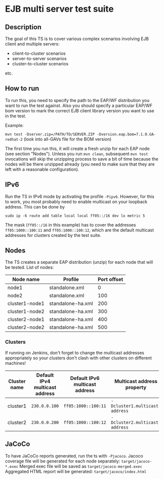# EJB multi server test suite

## Description
The goal of this TS is to cover various complex scenarios involving EJB client and multiple servers:

- client-to-cluster scenarios
- server-to-server scenarios
- cluster-to-cluster scenarios

etc.

## How to run
To run this, you need to specify the path to the EAP/WF distribution you want to run the test against.
Also you should specify a particular EAP/WF bom version to mark the correct 
EJB client library version you want to use in the test.

Example:

`mvn test -Dserver.zip=/PATH/TO/SERVER.ZIP -Dversion.eap.bom=7.1.0.GA-redhat-2` (look into all-GAVs file for the BOM version)


The first time you run this, it will create a fresh unzip for each EAP node (see section "Nodes").
Unless you run `mvn clean`, subsequent `mvn test` invocations will skip the unzipping process to save a bit of 
time because the nodes will be there unzipped already (you need to make sure that they are left with a reasonable configuration).

## IPv6
Run the TS in IPv6 mode by activating the profile `-Pipv6`.
However, for this to work, you most probably need to enable multicast on your loopback address.
This can be done by

``
sudo ip -6 route add table local local ff05::/16 dev lo metric 5
``

The mask (`ff05::/16` in this example) has to cover the addresses `ff05:1000::100:11` and `ff05:1000::100:12`, which are the default multicast addresses for clusters created by the test suite.
 
## Nodes
The TS creates a separate EAP distribution (unzip) for each node that will be tested. List of nodes:

|Node name|Profile|Port offset|
|---|---|---|
|node1|standalone.xml|0|
|node2|standalone.xml|100|
|cluster1-node1|standalone-ha.xml|200|
|cluster1-node2|standalone-ha.xml|300|
|cluster2-node1|standalone-ha.xml|400|
|cluster2-node2|standalone-ha.xml|500|

### Clusters
If running on Jenkins, don't forget to change the multicast addresses 
appropriately so your clusters don't clash with other clusters on different machines!

|Cluster name|Default IPv4 multicast address|Default IPv6 multicast address|Multicast address property|
|---|---|---|---|
|cluster1|`230.0.0.100`|`ff05:1000::100:11`|`-Dcluster1.multicast-address`|
|cluster2|`230.0.0.200`|`ff05:1000::100:12`|`-Dcluster2.multicast-address`|


## JaCoCo
To have JaCoCo reports generated, run the ts with `-Pjacoco`.
Jacoco coverage file will be generated for each node separately: `target/jacoco-*.exec`
Merged exec file will be saved as `target/jacoco-merged.exec`
Aggregated HTML report will be generated: `target/jacoco/index.html`
